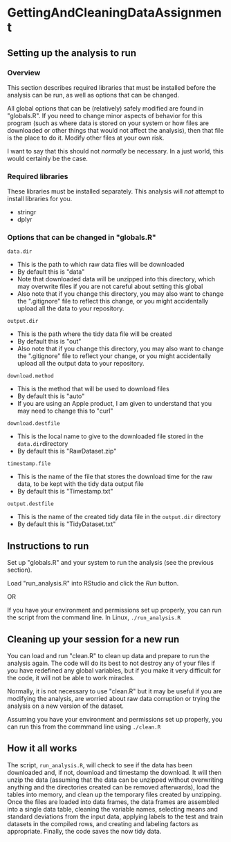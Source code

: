 # GettingAndCleaningDataAssignment

## Setting up the analysis to run

### Overview

This section describes required libraries that must be installed before the
analysis can be run, as well as options that can be changed.

All global options that can be (relatively) safely modified are found in
"globals.R". If you need to change minor aspects of behavior for this program
(such as where data is stored on your system or how files are downloaded or
other things that would not affect the analysis), then that file is the place
to do it. Modify other files at your own risk.

I want to say that this should not *normally* be necessary. In a just world,
this would certainly be the case.

### Required libraries

These libraries must be installed separately. This analysis will *not* attempt
to install libraries for you.

- stringr
- dplyr


### Options that can be changed in "globals.R"

`data.dir`

- This is the path to which raw data files will be downloaded
- By default this is "data"
- Note that downloaded data will be unzipped into this directory, which may
overwrite files if you are not careful about setting this global
- Also note that if you change this directory, you may also want to change the
".gitignore" file to reflect this change, or you might accidentally upload all
the data to your repository.

`output.dir`

- This is the path where the tidy data file will be created
- By default this is "out"
- Also note that if you change this directory, you may also want to change the
".gitignore" file to reflect your change, or you might accidentally upload all
the output data to your repository.

`download.method`

- This is the method that will be used to download files
- By default this is "auto"
- If you are using an Apple product, I am given to understand that you may need 
to change this to "curl"

`download.destfile`

- This is the local name to give to the downloaded file stored in the
`data.dir`directory
- By default this is "RawDataset.zip"

`timestamp.file`

- This is the name of the file that stores the download time for the raw data,
to be kept with the tidy data output file
- By default this is "Timestamp.txt"

`output.destfile`

- This is the name of the created tidy data file in the `output.dir` directory
- By default this is "TidyDataset.txt"

## Instructions to run

Set up "globals.R" and your system to run the analysis (see the previous section).

Load "run\_analysis.R" into RStudio and click the *Run* button.

OR

If you have your environment and permissions set up properly, you can run the
script from the command line. In Linux, `./run_analysis.R`

## Cleaning up your session for a new run

You can load and run "clean.R" to clean up data and prepare to run the analysis
again. The code will do its best to not destroy any of your files if you have
redefined any global variables, but if you make it very difficult for the code,
it will not be able to work miracles.

Normally, it is not necessary to use "clean.R" but it may be useful if you are
modifying the analysis, are worried about raw data corruption or trying the
analysis on a new version of the dataset.

Assuming you have your environment and permissions set up properly, you can run
this from the commmand line using `./clean.R`

## How it all works

The script, `run_analysis.R`, will check to see if the data has been downloaded
and, if not, download and timestamp the download. It will then unzip the data
(assuming that the data can be unzipped without overwriting anything and the
directories created can be removed afterwards), load the tables into memory,
and clean up the temporary files created by unzipping. Once the files are
loaded into data frames, the data frames are assembled into a single data
table, cleaning the variable names, selecting means and standard deviations
from the input data, applying labels to the test and train datasets in the
compiled rows, and creating and labeling factors as appropriate. Finally, the
code saves the now tidy data.
